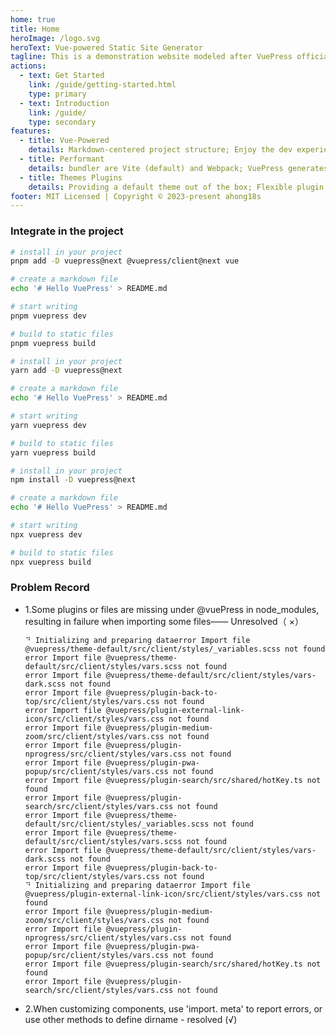 ```yaml
---
home: true
title: Home
heroImage: /logo.svg
heroText: Vue-powered Static Site Generator
tagline: This is a demonstration website modeled after VuePress official website（v2.0.0-beta.67）, with default Chinese language
actions:
  - text: Get Started
    link: /guide/getting-started.html
    type: primary
  - text: Introduction
    link: /guide/
    type: secondary
features:
  - title: Vue-Powered
    details: Markdown-centered project structure; Enjoy the dev experience of Vue, use Vue components in markdown, and develop custom themes with Vue.
  - title: Performant
    details: bundler are Vite (default) and Webpack; VuePress generates pre-rendered static HTML for each page, and runs as an SPA once a page is loaded.
  - title: Themes Plugins
    details: Providing a default theme out of the box; Flexible plugin API, allowing plugins to provide lots of plug-and-play features for your site.
footer: MIT Licensed | Copyright © 2023-present ahong18s
---
```


### Integrate in the project

<CodeGroup>
  <CodeGroupItem title="PNPM" active>

```bash
# install in your project
pnpm add -D vuepress@next @vuepress/client@next vue

# create a markdown file
echo '# Hello VuePress' > README.md

# start writing
pnpm vuepress dev

# build to static files
pnpm vuepress build
```

  </CodeGroupItem>

  <CodeGroupItem title="YARN">

```bash
# install in your project
yarn add -D vuepress@next

# create a markdown file
echo '# Hello VuePress' > README.md

# start writing
yarn vuepress dev

# build to static files
yarn vuepress build
```

  </CodeGroupItem>

  <CodeGroupItem title="NPM">

```bash
# install in your project
npm install -D vuepress@next

# create a markdown file
echo '# Hello VuePress' > README.md

# start writing
npx vuepress dev

# build to static files
npx vuepress build
```

  </CodeGroupItem>
</CodeGroup>

### Problem Record

- 1.Some plugins or files are missing under @vuePress in node_modules, resulting in failure when importing some files—— Unresolved（ ×）
  ```shell
  ⠙ Initializing and preparing dataerror Import file @vuepress/theme-default/src/client/styles/_variables.scss not found
  error Import file @vuepress/theme-default/src/client/styles/vars.scss not found
  error Import file @vuepress/theme-default/src/client/styles/vars-dark.scss not found
  error Import file @vuepress/plugin-back-to-top/src/client/styles/vars.css not found
  error Import file @vuepress/plugin-external-link-icon/src/client/styles/vars.css not found
  error Import file @vuepress/plugin-medium-zoom/src/client/styles/vars.css not found
  error Import file @vuepress/plugin-nprogress/src/client/styles/vars.css not found
  error Import file @vuepress/plugin-pwa-popup/src/client/styles/vars.css not found
  error Import file @vuepress/plugin-search/src/shared/hotKey.ts not found
  error Import file @vuepress/plugin-search/src/client/styles/vars.css not found
  error Import file @vuepress/theme-default/src/client/styles/_variables.scss not found
  error Import file @vuepress/theme-default/src/client/styles/vars.scss not found
  error Import file @vuepress/theme-default/src/client/styles/vars-dark.scss not found
  error Import file @vuepress/plugin-back-to-top/src/client/styles/vars.css not found
  ⠙ Initializing and preparing dataerror Import file @vuepress/plugin-external-link-icon/src/client/styles/vars.css not found
  error Import file @vuepress/plugin-medium-zoom/src/client/styles/vars.css not found
  error Import file @vuepress/plugin-nprogress/src/client/styles/vars.css not found
  error Import file @vuepress/plugin-pwa-popup/src/client/styles/vars.css not found
  error Import file @vuepress/plugin-search/src/shared/hotKey.ts not found
  error Import file @vuepress/plugin-search/src/client/styles/vars.css not found
  ```
- 2.When customizing components, use 'import. meta' to report errors, or use other methods to define dirname - resolved (√)
